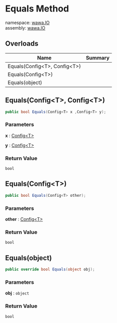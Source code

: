 # Equals Method

namespace: [wawa\.IO](../../wawa.IO.md)<br />
assembly: [wawa\.IO](../../../wawa.IO.md)



## Overloads

| Name | Summary |
|------|---------|
| Equals\(Config\<T\>, Config\<T\>\) |  |
| Equals\(Config\<T\>\) |  |
| Equals\(object\) |  |

## Equals\(Config\<T\>, Config\<T\>\)



```csharp
public bool Equals(Config<T> x ,Config<T> y);
```

### Parameters

__x__ : [Config\<T\>](../../../wawa.IO/wawa.IO/Config\`1.md)



__y__ : [Config\<T\>](../../../wawa.IO/wawa.IO/Config\`1.md)



### Return Value

`bool`



## Equals\(Config\<T\>\)



```csharp
public bool Equals(Config<T> other);
```

### Parameters

__other__ : [Config\<T\>](../../../wawa.IO/wawa.IO/Config\`1.md)



### Return Value

`bool`



## Equals\(object\)



```csharp
public override bool Equals(object obj);
```

### Parameters

__obj__ : `object`



### Return Value

`bool`



